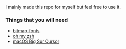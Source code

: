 I mainly made this repo for myself but feel free to use it.

### Things that you will need
- [bitmap-fonts](https://github.com/Tecate/bitmap-fonts)
- [oh my zsh](https://github.com/ohmyzsh/ohmyzsh)
- [macOS Big Sur Cursor](https://www.gnome-look.org/p/1408466)
